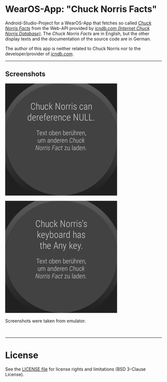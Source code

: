 # WearOS-App: "Chuck Norris Facts"

Android-Studio-Project for a WearOS-App that fetches so called [*Chuck Norris Facts*](https://en.wikipedia.org/wiki/Chuck_Norris_facts) from the Web-API provided by
[*icndb.com (Internet Chuck Norris Database)*](http://www.icndb.com/api/).
The *Chuck Norris Facts* are in English, but the other display texts and the documentation of the source code are in German.


The author of this app is neither related to Chuck Norris nor to the developer/provider of [*icndb.com*](http://www.icndb.com).


----
## Screenshots

![Screenshot 1](screenshot_1.png)

![Screenshot 2](screenshot_2.png)

Screenshots were taken from emulator.

<br>

----
# License

See the [LICENSE file](LICENSE.md) for license rights and limitations (BSD 3-Clause License).
